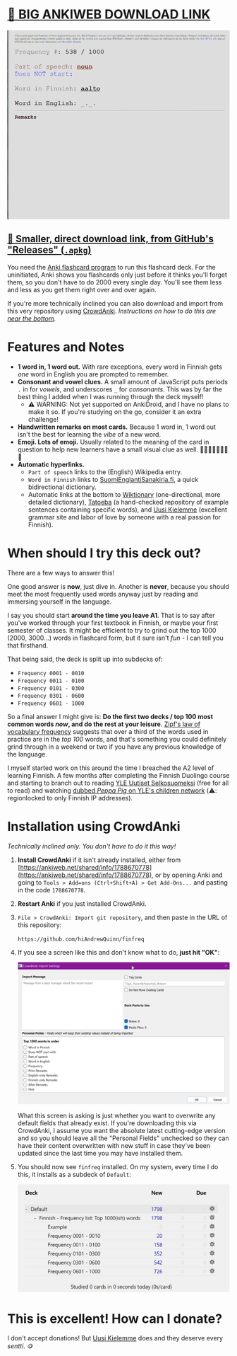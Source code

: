 # [🔗 BIG ANKIWEB DOWNLOAD LINK](https://ankiweb.net/shared/info/1190700519)

![](deck-example.gif)

## [🔗 Smaller, direct download link, from GitHub's "Releases" (`.apkg`)](https://github.com/hiAndrewQuinn/Default__Finnish_-_Frequency_list__Top_1000-ish-_words/releases/download/download/Default__Finnish.-.Frequency.list_.Top.1000.ish.words.apkg)

You need the [Anki flashcard program](https://apps.ankiweb.net/) to run this flashcard deck. For the uninitiated, Anki shows you flashcards only just before it thinks you'll forget them, so you don't have to do 2000 every single day. You'll see them less and less as you get them right over and over again.

If you're more technically inclined you can also download and import from this very repository using [CrowdAnki](https://github.com/Stvad/CrowdAnki). *Instructions on how to do this are [near the bottom](https://github.com/hiAndrewQuinn/finfreq#installation-using-crowdanki).*

# Features and Notes

- **1 word in, 1 word out.** With rare exceptions, every word in Finnish gets _one_ word in English you are prompted to remember.
- **Consonant and vowel clues.** A small amount of JavaScript puts periods `.` in for _vowels_, and underscores `_` for _consonants_. This was by far the best thing I added when I was running through the deck myself!
  - ⚠️ WARNING: Not yet supported on AnkiDroid, and I have no plans to make it so. If you're studying on the go, consider it an extra challenge!
- **Handwritten remarks on most cards.** Because 1 word in, 1 word out isn't the best for learning the _vibe_ of a new word.
- **Emoji. Lots of emoji.** Usually related to the meaning of the card in question to help new learners have a small visual clue as well. 💝💖💝💖💝💖💝💖
- **Automatic hyperlinks.**
  - `Part of speech` links to the (English) Wikipedia entry.
  - `Word in Finnish` links to [SuomiEnglantiSanakirja.fi](https://www.suomienglantisanakirja.fi/), a quick bidirectional dictionary.
  - Automatic links at the bottom to [Wiktionary](https://en.wiktionary.org/wiki/Wiktionary:Main_Page) (one-directional, more detailed dictionary), [Tatoeba](https://tatoeba.org/en/) (a hand-checked repository of example sentences containing specific words), and [Uusi Kielemme](https://uusikielemme.fi/) (excellent grammar site and labor of love by someone with a real passion for Finnish).

# When should I try this deck out?

There are a few ways to answer this!

One good answer is **now**, just dive in. Another is **never**, because you should meet the most frequently used words anyway just by reading and immersing yourself in the language.

I say you should start **around the time you leave A1**. That is to say after you've worked through your first textbook in Finnish, or maybe your first semester of classes. It might be efficient to try to grind out the top 1000 (2000, 3000...) words in flashcard form, but it sure isn't _fun_ - I can tell you that firsthand.

That being said, the deck is split up into subdecks of:

- `Frequency 0001 - 0010`
- `Frequency 0011 - 0100`
- `Frequency 0101 - 0300`
- `Frequency 0301 - 0600`
- `Frequency 0601 - 1000`

So a final answer I might give is: **Do the first two decks / top 100 most common words _now_, and do the rest at your leisure**. [Zipf's law of vocabulary frequency](https://www.wikiwand.com/en/Zipf%27s_law#/overview) suggests that over a third of the words used in practice are in the _top 100_ words, and that's something you could definitely grind through in a weekend or two if you have any previous knowledge of the language.

I myself started work on this around the time I breached the A2 level of learning Finnish. A few months after completing the Finnish Duolingo course and starting to branch out to reading [YLE Uutiset Selkosuomeksi](https://yle.fi/uutiset/osasto/selkouutiset/) (free for all to read) and watching [dubbed _Peppa Pig_ on YLE's children network](https://areena.yle.fi/lapset/) (⚠️: regionlocked to only Finnish IP addresses).

# Installation using CrowdAnki

_Technically inclined only. You don't have to do it this way!_

1. **Install CrowdAnki** if it isn't already installed, either from [https://ankiweb.net/shared/info/1788670778](https://ankiweb.net/shared/info/1788670778), or by opening Anki and going to `Tools > Add=ons (Ctrl+Shift+A) > Get Add-Ons...` and pasting in the code `1788670778`.
2. **Restart Anki** if you just installed CrowdAnki.
3. `File > CrowdAnki: Import git repository`, and then paste in the URL of this repository:

   `https://github.com/hiAndrewQuinn/finfreq`

4. If you see a screen like this and don't know what to do, **just hit "OK"**:

   ![](crowdanki-screen.png)

   What this screen is asking is just whether you want to overwrite any default fields that already exist. If you're downloading this via CrowdAnki, I assume you want the absolute latest cutting-edge version and so you should leave all the "Personal Fields" unchecked so they can have their content overwritten with new stuff in case they've been updated since the last time you may have installed them.

5. You should now see `finfreq` installed. On my system, every time I do this, it installs as a subdeck of `Default`:
   
   ![](finfreq-default-subdeck.png)

   

# This is excellent! How can I donate?

I don't accept donations! But [Uusi Kielemme](https://uusikielemme.fi/category/support-me) does and they deserve every _sentti_. 🪙